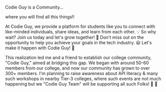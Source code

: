Codie Guy is a Community...

where you will find all this things!! 

At Codie Guy, we provide a platform for students like you to connect with like-minded individuals, share ideas, and learn from each other. 💡 So why wait? Join us today and let's grow together! 🚀 Don't miss out on the opportunity to help you achieve your goals in the tech industry. 😃 Let's make it happen with Codie Guy! 🎉 

This realization led me and a friend to establish our college community, "Codie Guy," aimed at bridging this gap. We began with around 50-60 members from our college, and now our community has grown to over 300+ members. I'm planning to raise awareness about API literacy & many such workshops in nearby Tier-3 colleges, where such events are not much happening but we "Codie Guy Team" will be supporting all such Folks! 🤩 🚀
